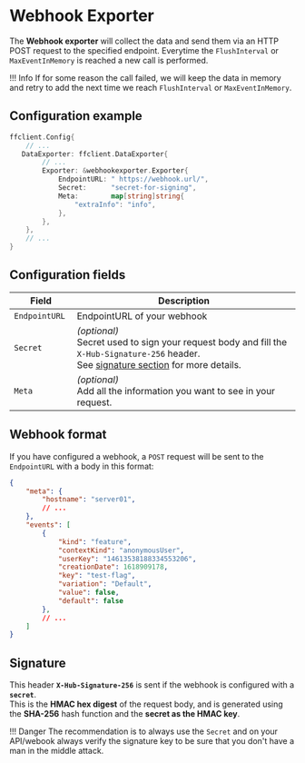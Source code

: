 # Webhook Exporter

The **Webhook exporter** will collect the data and send them via an HTTP POST request to the specified endpoint.
Everytime the `FlushInterval` or `MaxEventInMemory` is reached a new call is performed.  

!!! Info
    If for some reason the call failed, we will keep the data in memory and retry to add the next time we reach `FlushInterval` or `MaxEventInMemory`.

## Configuration example
```go linenums="1"
ffclient.Config{ 
    // ...
   DataExporter: ffclient.DataExporter{
        // ...
        Exporter: &webhookexporter.Exporter{
            EndpointURL: " https://webhook.url/",
            Secret:      "secret-for-signing",
            Meta:        map[string]string{
                "extraInfo": "info",
            },
        },
    },
    // ...
}
```
## Configuration fields
| Field  | Description  |
|---|---|
|`EndpointURL `   | EndpointURL of your webhook |
|`Secret `   |  *(optional)*<br/>Secret used to sign your request body and fill the `X-Hub-Signature-256` header.<br/>See [signature section](#signature) for more details.  |
|`Meta`   |   *(optional)*<br/>Add all the information you want to see in your request. |


## Webhook format
If you have configured a webhook, a `POST` request will be sent to the `EndpointURL` with a body in this format:

```json linenums="1"
{
    "meta": {
        "hostname": "server01",
        // ...
    },
    "events": [
        {
            "kind": "feature",
            "contextKind": "anonymousUser",
            "userKey": "14613538188334553206",
            "creationDate": 1618909178,
            "key": "test-flag",
            "variation": "Default",
            "value": false,
            "default": false
        },
        // ...
    ]
}
```

## Signature
This header **`X-Hub-Signature-256`** is sent if the webhook is configured with a **`secret`**.  
This is the **HMAC hex digest** of the request body, and is generated using the **SHA-256** hash function and the **secret as the HMAC key**.

!!! Danger
    The recommendation is to always use the `Secret` and on your API/webook always verify the signature key to be sure that you don't have a man in the middle attack.
